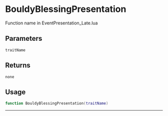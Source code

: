 # BouldyBlessingPresentation
Function name in EventPresentation_Late.lua
## Parameters
`traitName`
## Returns
`none`
## Usage
```lua
function BouldyBlessingPresentation(traitName)
```
---
